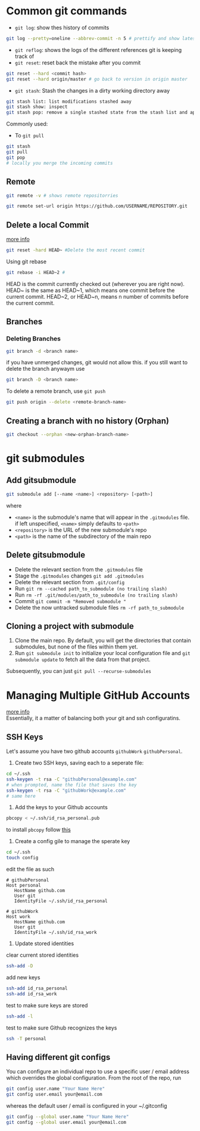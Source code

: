 # Common git commands
- ```git log```: show thes history of commits
```bash
git log --pretty=oneline --abbrev-commit -n 5 # prettify and show latest 5 logs
```

- ```git reflog```: shows the logs of the different references git is keeping track of
- ```git reset```: reset back the mistake after you commit
```bash
git reset --hard <commit hash> 
git reset --hard origin/master # go back to version in origin master
```
- ```git stash```: Stash the changes in a dirty working directory away
```bash
git stash list: list modifications stashed away
git stash show: inspect
git stash pop: remove a single stashed state from the stash list and apply it on top of the current working tree state
```
Commonly used:
- To ```git pull```
```bash
git stash
git pull
git pop
# locally you merge the incoming commits
```

## Remote
```bash
git remote -v # shows remote repositorries
```
```bash
git remote set-url origin https://github.com/USERNAME/REPOSITORY.git
```
## Delete a local Commit
[more info](https://ncona.com/2011/07/how-to-delete-a-commit-in-git-local-and-remote/)
```bash
git reset -hard HEAD~ #Delete the most recent commit
```
Using git rebase
```bash
git rebase -i HEAD~2 # 
```
HEAD is the commit currently checked out (wherever you are right now). HEAD~ is the same as HEAD~1, which means one commit before the current commit. HEAD~2, or HEAD~n, means n number of commits before the current commit.

## Branches
### Deleting Branches
```bash
git branch -d <branch name>
```
if you have unmerged changes, git would not allow this. if you still want to delete the branch anywaym use
```bash
git branch -D <branch name>
```
To delete a remote branch, use `git push` 
```bash
git push origin --delete <remote-branch-name>
```
## Creating a branch with no history (Orphan)
```bash
git checkout --orphan <new-orphan-branch-name>
```

# git submodules
## Add gitsubmodule
```bash
git submodule add [--name <name>] <repository> [<path>]
```
where
- `<name>` is the submodule's name that will appear in the `.gitmodules` file. if left unspecified, `<name>` simply defaults to `<path>`
- `<repository>` is the URL of the new submodule's repo
- `<path>` is the name of the subdirectory of the main repo
## Delete gitsubmodule
- Delete the relevant section from the `.gitmodules` file
- Stage the `.gitmodules` changes `git add .gitmodules`
- Delete the relevant section from `.git/config`
- Run `git rm --cached path_to_submodule (no trailing slash)`
- Run `rm -rf .git/modules/path_to_submodule (no trailing slash)`
- Commit `git commit -m "Removed submodule "`
- Delete the now untracked submodule files `rm -rf path_to_submodule`

## Cloning a project with submodule
1. Clone the main repo. By default, you will get the directories that contain submodules, but none of the files within them yet.
1. Run `git submodule init` to initialize your local configuration file and `git submodule update` to fetch all the data from that project.

Subsequently, you can just `git pull --recurse-submodules`

# Managing Multiple GitHub Accounts
[more info](https://mherman.org/blog/managing-multiple-github-accounts/) <br>
Essentially, it a matter of balancing both your git and ssh configuratins. 

## SSH Keys
Let's assume you have two github accounts `githubWork` `githubPersonal`. 
1. Create two SSH keys, saving each to a seperate file:
```bash
cd ~/.ssh
ssh-keygen -t rsa -C "githubPersonal@example.com"
# when prompted, name the file that saves the key
ssh-keygen -t rsa -C "githubWork@example.com"
# same here
``` 
1. Add the keys to your Github accounts
```bash
pbcopy < ~/.ssh/id_rsa_personal.pub
``` 
to install `pbcopy` follow [this](https://garywoodfine.com/use-pbcopy-on-ubuntu/) <br>
1. Create a config gile to manage the sperate key
```bash
cd ~/.ssh
touch config
```
edit the file as such
```
# githubPersonal
Host personal
   HostName github.com
   User git
   IdentityFile ~/.ssh/id_rsa_personal

# githubWork
Host work
   HostName github.com
   User git
   IdentityFile ~/.ssh/id_rsa_work
```

1. Update stored identities

clear current stored identities
```bash
ssh-add -D
```
add new keys
```bash
ssh-add id_rsa_personal
ssh-add id_rsa_work
```
test to make sure keys are stored
```bash
ssh-add -l
```
test to make sure Github recognizes the keys
```bash
ssh -T personal
```

## Having different git configs
You can configure an individual repo to use a specific user / email address which overrides the global configuration. From the root of the repo, run
```bash
git config user.name "Your Name Here"
git config user.email your@email.com
```

whereas the default user / email is configured in your ~/.gitconfig
```bash
git config --global user.name "Your Name Here"
git config --global user.email your@email.com
```
